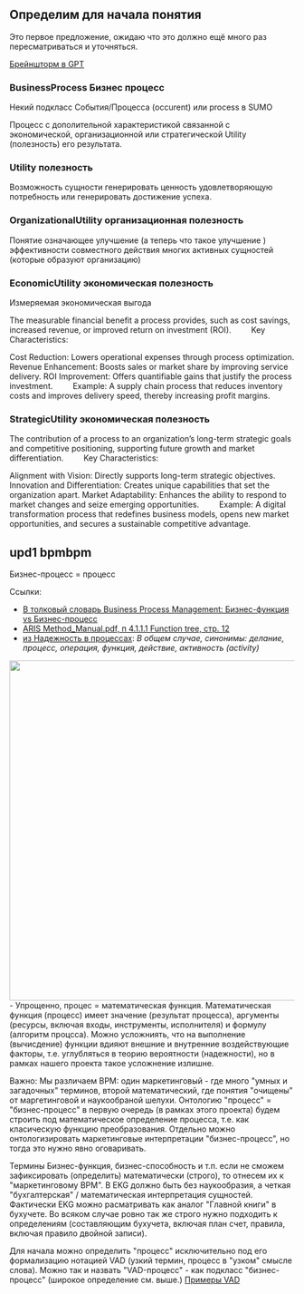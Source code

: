 ## Определим для начала понятия

Это первое предложение, ожидаю что это должно ещё много раз 
пересматриваться и уточняться.

[Брейншторм в GPT](https://chatgpt.com/share/67afd750-4098-8004-96b8-396059c26905)

### BusinessProcess Бизнес процесс

Некий подкласс События/Процесса (occurent) или process в SUMO

Процесс с дополительной характеристикой связанной с 
экономической, организационной или стратегической  Utility (полезность)
его результата.

### Utility полезность

Возможность сущности генерировать ценность 
удовлетворяющую потребность или генерировать достижение успеха.

###  OrganizationalUtility  организационная полезность 

Понятие означающее улучшение (а теперь что такое улучшение )
эффективности совместного действия многих активных сущностей
(которые образуют организацию)

###  EconomicUtility экономическая полезность

Измеряемая экономическая выгода

The measurable financial benefit a process provides, such as cost savings, increased revenue, or improved return on investment (ROI).
        Key Characteristics:

Cost Reduction: Lowers operational expenses through process optimization.
Revenue Enhancement: Boosts sales or market share by improving service delivery.
ROI Improvement: Offers quantifiable gains that justify the process investment.
        Example: A supply chain process that reduces inventory costs and improves delivery speed, thereby increasing profit margins.

###  StrategicUtility экономическая полезность

The contribution of a process to an organization’s long-term strategic goals and competitive positioning, supporting future growth and market differentiation.
        Key Characteristics:

Alignment with Vision: Directly supports long-term strategic objectives.
Innovation and Differentiation: Creates unique capabilities that set the organization apart.
Market Adaptability: Enhances the ability to respond to market changes and seize emerging opportunities.
        Example: A digital transformation process that redefines business models, opens new market opportunities, and secures a sustainable competitive advantage.

## upd1 bpmbpm
Бизнес-процесс = процесс

Ссылки:
- [В толковый словарь Business Process Management: Бизнес-функция vs Бизнес-процесс](https://habr.com/ru/users/itGuevara/articles/)
- [ARIS Method_Manual.pdf, п 4.1.1.1 Function tree, стр. 12](https://github.com/bpmbpm/doc/blob/main/BPM/ARIS/SCHEER/BASE/10-0sr6_Method_Manual.pdf)
- [из Надежность в процессах](https://habr.com/ru/articles/844992/):
_В общем случае, синонимы: делание, процесс, операция, функция, действие, активность (activity)_
<img src="https://habrastorage.org/r/w1560/getpro/habr/upload_files/551/150/be3/551150be35284815480f75811b2129f0.png" width="600" />
- Упрощенно, процес = математическая функция. Математическая функция (процесс) имеет значение (результат процесса), аргументы (ресурсы, включая входы, инструменты, исполнителя) и формулу (алгоритм процсса). Можно усложниять, что на выполнение (вычисдение) функции вдияют внешние и внутренние воздействующие факторы, т.е. углубляться в теорию вероятности (надежности), но в рамках нашего проекта такое усложнение излишне.   

Важно: Мы различаем BPM: один маркетинговый - где много "умных и загадочных" терминов, второй математический, где понятия "очищены" от маргетинговой и наукообраной шелухи. Онтологию "процесс" = "бизнес-процесс" в первую очередь (в рамках этого проекта) будем строить под математическое определение процесса, т.е. как класическую функцию преобразования. Отдельно можно онтологизировать маркетинговые интерпретации "бизнес-процесс", но тогда это нужно явно оговаривать. 

Термины Бизнес-функция, бизнес-способность и т.п. если не сможем зафиксировать (определить) математически (строго), то отнесем их к "маркетинговому BPM". В EKG должно быть без наукообразия, а четкая "бухгалтерская" / математическая интерпретация сущностей. Фактически EKG можно расматривать как аналог "Главной книги" в бухучете. Во всяком случае ровно так же строго нужно подходить к определениям (составляющим бухучета, включая план счет, правила, включая правило двойной записи).

Для начала можно определить "процесс" исключительно под его формализацию нотацией VAD (узкий термин, процесс в "узком" смысле слова). Можно так и назвать "VAD-процесс" - как подкласс "бизнес-процесс" (широкое определение см. выше.) [Примеры VAD](https://github.com/bpmbpm/SemanticBPM/blob/main/docs/VAD/aboutVAD.md)
